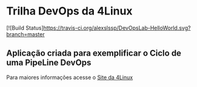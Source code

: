 # Trilha DevOps da 4Linux

<!-- Altere a Flag abaixo com sua URL do Travis -->
[![Build Status]https://travis-ci.org/alexslssp/DevOpsLab-HelloWorld.svg?branch=master

## Aplicação criada para exemplificar o Ciclo de uma PipeLine DevOps


Para maiores informações acesse o [Site da 4Linux](https://www.4linux.com.br/cursos/devops)
